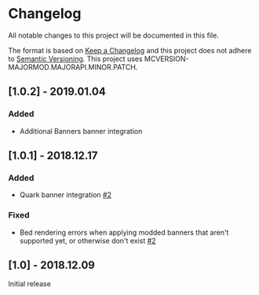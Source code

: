 # Changelog
All notable changes to this project will be documented in this file.

The format is based on [Keep a Changelog](http://keepachangelog.com/en/1.0.0/) and this project does not adhere to [Semantic Versioning](http://semver.org/spec/v2.0.0.html).
This project uses MCVERSION-MAJORMOD.MAJORAPI.MINOR.PATCH.

## [1.0.2] - 2019.01.04
### Added
- Additional Banners banner integration

## [1.0.1] - 2018.12.17
### Added
- Quark banner integration [#2](https://github.com/TheIllusiveC4/CosmeticBeds/issues/2)

### Fixed
- Bed rendering errors when applying modded banners that aren't supported yet, or otherwise don't exist [#2](https://github.com/TheIllusiveC4/CosmeticBeds/issues/2)

## [1.0] - 2018.12.09
Initial release